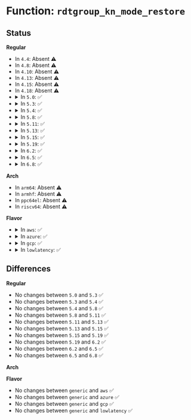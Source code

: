 # Function: <code>rdtgroup_kn_mode_restore</code>

## Status
<b>Regular</b>
<ul>
<li>
In <code>4.4</code>: Absent ⚠️
</li>
<li>
In <code>4.8</code>: Absent ⚠️
</li>
<li>
In <code>4.10</code>: Absent ⚠️
</li>
<li>
In <code>4.13</code>: Absent ⚠️
</li>
<li>
In <code>4.15</code>: Absent ⚠️
</li>
<li>
In <code>4.18</code>: Absent ⚠️
</li>
<li>
<details>
<summary>In <code>5.0</code>: ✅</summary>

```c
int rdtgroup_kn_mode_restore(struct rdtgroup *r, const char *name, umode_t mask);
```

**Collision:** Unique Global

**Inline:** No

**Transformation:** False

**Instances:**

```
In arch/x86/kernel/cpu/resctrl/rdtgroup.c (ffffffff810582f0)
Location: arch/x86/kernel/cpu/resctrl/rdtgroup.c:1571
Inline: False
Direct callers:
  - arch/x86/kernel/cpu/resctrl/pseudo_lock.c:rdtgroup_pseudo_lock_create
  - arch/x86/kernel/cpu/resctrl/pseudo_lock.c:rdtgroup_pseudo_lock_create
  - arch/x86/kernel/cpu/resctrl/pseudo_lock.c:rdtgroup_locksetup_enter
  - arch/x86/kernel/cpu/resctrl/pseudo_lock.c:rdtgroup_locksetup_enter
  - arch/x86/kernel/cpu/resctrl/pseudo_lock.c:rdtgroup_locksetup_enter
```
**Symbols:**

```
ffffffff810582f0-ffffffff81058417: rdtgroup_kn_mode_restore (STB_GLOBAL)
```
</details>
</li>
<li>
<details>
<summary>In <code>5.3</code>: ✅</summary>

```c
int rdtgroup_kn_mode_restore(struct rdtgroup *r, const char *name, umode_t mask);
```

**Collision:** Unique Global

**Inline:** No

**Transformation:** False

**Instances:**

```
In arch/x86/kernel/cpu/resctrl/rdtgroup.c (ffffffff8105b880)
Location: arch/x86/kernel/cpu/resctrl/rdtgroup.c:1569
Inline: False
Direct callers:
  - arch/x86/kernel/cpu/resctrl/pseudo_lock.c:rdtgroup_pseudo_lock_create
  - arch/x86/kernel/cpu/resctrl/pseudo_lock.c:rdtgroup_pseudo_lock_create
  - arch/x86/kernel/cpu/resctrl/pseudo_lock.c:rdtgroup_locksetup_enter
  - arch/x86/kernel/cpu/resctrl/pseudo_lock.c:rdtgroup_locksetup_enter
  - arch/x86/kernel/cpu/resctrl/pseudo_lock.c:rdtgroup_locksetup_enter
```
**Symbols:**

```
ffffffff8105b880-ffffffff8105b99d: rdtgroup_kn_mode_restore (STB_GLOBAL)
```
</details>
</li>
<li>
<details>
<summary>In <code>5.4</code>: ✅</summary>

```c
int rdtgroup_kn_mode_restore(struct rdtgroup *r, const char *name, umode_t mask);
```

**Collision:** Unique Global

**Inline:** No

**Transformation:** False

**Instances:**

```
In arch/x86/kernel/cpu/resctrl/rdtgroup.c (ffffffff8105c190)
Location: arch/x86/kernel/cpu/resctrl/rdtgroup.c:1567
Inline: False
Direct callers:
  - arch/x86/kernel/cpu/resctrl/pseudo_lock.c:rdtgroup_pseudo_lock_create
  - arch/x86/kernel/cpu/resctrl/pseudo_lock.c:rdtgroup_pseudo_lock_create
  - arch/x86/kernel/cpu/resctrl/pseudo_lock.c:rdtgroup_locksetup_enter
  - arch/x86/kernel/cpu/resctrl/pseudo_lock.c:rdtgroup_locksetup_enter
  - arch/x86/kernel/cpu/resctrl/pseudo_lock.c:rdtgroup_locksetup_enter
```
**Symbols:**

```
ffffffff8105c190-ffffffff8105c2ad: rdtgroup_kn_mode_restore (STB_GLOBAL)
```
</details>
</li>
<li>
<details>
<summary>In <code>5.8</code>: ✅</summary>

```c
int rdtgroup_kn_mode_restore(struct rdtgroup *r, const char *name, umode_t mask);
```

**Collision:** Unique Global

**Inline:** No

**Transformation:** False

**Instances:**

```
In arch/x86/kernel/cpu/resctrl/rdtgroup.c (ffffffff81062220)
Location: arch/x86/kernel/cpu/resctrl/rdtgroup.c:1658
Inline: False
Direct callers:
  - arch/x86/kernel/cpu/resctrl/pseudo_lock.c:rdtgroup_pseudo_lock_create
  - arch/x86/kernel/cpu/resctrl/pseudo_lock.c:rdtgroup_pseudo_lock_create
  - arch/x86/kernel/cpu/resctrl/pseudo_lock.c:rdtgroup_locksetup_exit
  - arch/x86/kernel/cpu/resctrl/pseudo_lock.c:rdtgroup_locksetup_enter
  - arch/x86/kernel/cpu/resctrl/pseudo_lock.c:rdtgroup_locksetup_user_restrict
  - arch/x86/kernel/cpu/resctrl/pseudo_lock.c:rdtgroup_locksetup_user_restrict
  - arch/x86/kernel/cpu/resctrl/pseudo_lock.c:rdtgroup_locksetup_user_restrict
```
**Symbols:**

```
ffffffff81062220-ffffffff8106233d: rdtgroup_kn_mode_restore (STB_GLOBAL)
```
</details>
</li>
<li>
<details>
<summary>In <code>5.11</code>: ✅</summary>

```c
int rdtgroup_kn_mode_restore(struct rdtgroup *r, const char *name, umode_t mask);
```

**Collision:** Unique Global

**Inline:** No

**Transformation:** False

**Instances:**

```
In arch/x86/kernel/cpu/resctrl/rdtgroup.c (ffffffff81060770)
Location: arch/x86/kernel/cpu/resctrl/rdtgroup.c:1718
Inline: False
Direct callers:
  - arch/x86/kernel/cpu/resctrl/pseudo_lock.c:rdtgroup_pseudo_lock_create
  - arch/x86/kernel/cpu/resctrl/pseudo_lock.c:rdtgroup_pseudo_lock_create
  - arch/x86/kernel/cpu/resctrl/pseudo_lock.c:rdtgroup_locksetup_exit
  - arch/x86/kernel/cpu/resctrl/pseudo_lock.c:rdtgroup_locksetup_enter
  - arch/x86/kernel/cpu/resctrl/pseudo_lock.c:rdtgroup_locksetup_user_restrict
  - arch/x86/kernel/cpu/resctrl/pseudo_lock.c:rdtgroup_locksetup_user_restrict
  - arch/x86/kernel/cpu/resctrl/pseudo_lock.c:rdtgroup_locksetup_user_restrict
```
**Symbols:**

```
ffffffff81060770-ffffffff8106088e: rdtgroup_kn_mode_restore (STB_GLOBAL)
```
</details>
</li>
<li>
<details>
<summary>In <code>5.13</code>: ✅</summary>

```c
int rdtgroup_kn_mode_restore(struct rdtgroup *r, const char *name, umode_t mask);
```

**Collision:** Unique Global

**Inline:** No

**Transformation:** False

**Instances:**

```
In arch/x86/kernel/cpu/resctrl/rdtgroup.c (ffffffff81060880)
Location: arch/x86/kernel/cpu/resctrl/rdtgroup.c:1718
Inline: False
Direct callers:
  - arch/x86/kernel/cpu/resctrl/pseudo_lock.c:rdtgroup_pseudo_lock_create
  - arch/x86/kernel/cpu/resctrl/pseudo_lock.c:rdtgroup_pseudo_lock_create
  - arch/x86/kernel/cpu/resctrl/pseudo_lock.c:rdtgroup_locksetup_exit
  - arch/x86/kernel/cpu/resctrl/pseudo_lock.c:rdtgroup_locksetup_enter
  - arch/x86/kernel/cpu/resctrl/pseudo_lock.c:rdtgroup_locksetup_enter
  - arch/x86/kernel/cpu/resctrl/pseudo_lock.c:rdtgroup_locksetup_enter
  - arch/x86/kernel/cpu/resctrl/pseudo_lock.c:rdtgroup_locksetup_enter
```
**Symbols:**

```
ffffffff81060880-ffffffff8106099e: rdtgroup_kn_mode_restore (STB_GLOBAL)
```
</details>
</li>
<li>
<details>
<summary>In <code>5.15</code>: ✅</summary>

```c
int rdtgroup_kn_mode_restore(struct rdtgroup *r, const char *name, umode_t mask);
```

**Collision:** Unique Global

**Inline:** No

**Transformation:** False

**Instances:**

```
In arch/x86/kernel/cpu/resctrl/rdtgroup.c (ffffffff81069a90)
Location: arch/x86/kernel/cpu/resctrl/rdtgroup.c:1678
Inline: False
Direct callers:
  - arch/x86/kernel/cpu/resctrl/pseudo_lock.c:rdtgroup_pseudo_lock_create
  - arch/x86/kernel/cpu/resctrl/pseudo_lock.c:rdtgroup_pseudo_lock_create
  - arch/x86/kernel/cpu/resctrl/pseudo_lock.c:rdtgroup_locksetup_exit
  - arch/x86/kernel/cpu/resctrl/pseudo_lock.c:rdtgroup_locksetup_enter
  - arch/x86/kernel/cpu/resctrl/pseudo_lock.c:rdtgroup_locksetup_enter
  - arch/x86/kernel/cpu/resctrl/pseudo_lock.c:rdtgroup_locksetup_enter
  - arch/x86/kernel/cpu/resctrl/pseudo_lock.c:rdtgroup_locksetup_enter
```
**Symbols:**

```
ffffffff81069a90-ffffffff81069bae: rdtgroup_kn_mode_restore (STB_GLOBAL)
```
</details>
</li>
<li>
<details>
<summary>In <code>5.19</code>: ✅</summary>

```c
int rdtgroup_kn_mode_restore(struct rdtgroup *r, const char *name, umode_t mask);
```

**Collision:** Unique Global

**Inline:** No

**Transformation:** False

**Instances:**

```
In arch/x86/kernel/cpu/resctrl/rdtgroup.c (ffffffff81076d90)
Location: arch/x86/kernel/cpu/resctrl/rdtgroup.c:1678
Inline: False
Direct callers:
  - arch/x86/kernel/cpu/resctrl/pseudo_lock.c:rdtgroup_pseudo_lock_create
  - arch/x86/kernel/cpu/resctrl/pseudo_lock.c:rdtgroup_pseudo_lock_create
  - arch/x86/kernel/cpu/resctrl/pseudo_lock.c:rdtgroup_locksetup_exit
  - arch/x86/kernel/cpu/resctrl/pseudo_lock.c:rdtgroup_locksetup_enter
  - arch/x86/kernel/cpu/resctrl/pseudo_lock.c:rdtgroup_locksetup_enter
  - arch/x86/kernel/cpu/resctrl/pseudo_lock.c:rdtgroup_locksetup_enter
  - arch/x86/kernel/cpu/resctrl/pseudo_lock.c:rdtgroup_locksetup_enter
```
**Symbols:**

```
ffffffff81076d90-ffffffff81076ec3: rdtgroup_kn_mode_restore (STB_GLOBAL)
```
</details>
</li>
<li>
<details>
<summary>In <code>6.2</code>: ✅</summary>

```c
int rdtgroup_kn_mode_restore(struct rdtgroup *r, const char *name, umode_t mask);
```

**Collision:** Unique Global

**Inline:** No

**Transformation:** False

**Instances:**

```
In arch/x86/kernel/cpu/resctrl/rdtgroup.c (ffffffff810878c0)
Location: arch/x86/kernel/cpu/resctrl/rdtgroup.c:1683
Inline: False
Direct callers:
  - arch/x86/kernel/cpu/resctrl/pseudo_lock.c:rdtgroup_pseudo_lock_create
  - arch/x86/kernel/cpu/resctrl/pseudo_lock.c:rdtgroup_pseudo_lock_create
  - arch/x86/kernel/cpu/resctrl/pseudo_lock.c:rdtgroup_locksetup_exit
  - arch/x86/kernel/cpu/resctrl/pseudo_lock.c:rdtgroup_locksetup_enter
  - arch/x86/kernel/cpu/resctrl/pseudo_lock.c:rdtgroup_locksetup_enter
  - arch/x86/kernel/cpu/resctrl/pseudo_lock.c:rdtgroup_locksetup_enter
  - arch/x86/kernel/cpu/resctrl/pseudo_lock.c:rdtgroup_locksetup_enter
```
**Symbols:**

```
ffffffff810878c0-ffffffff810879f3: rdtgroup_kn_mode_restore (STB_GLOBAL)
```
</details>
</li>
<li>
<details>
<summary>In <code>6.5</code>: ✅</summary>

```c
int rdtgroup_kn_mode_restore(struct rdtgroup *r, const char *name, umode_t mask);
```

**Collision:** Unique Global

**Inline:** No

**Transformation:** False

**Instances:**

```
In arch/x86/kernel/cpu/resctrl/rdtgroup.c (ffffffff8108a820)
Location: arch/x86/kernel/cpu/resctrl/rdtgroup.c:1964
Inline: False
Direct callers:
  - arch/x86/kernel/cpu/resctrl/pseudo_lock.c:rdtgroup_pseudo_lock_create
  - arch/x86/kernel/cpu/resctrl/pseudo_lock.c:rdtgroup_pseudo_lock_create
  - arch/x86/kernel/cpu/resctrl/pseudo_lock.c:rdtgroup_locksetup_exit
  - arch/x86/kernel/cpu/resctrl/pseudo_lock.c:rdtgroup_locksetup_enter
  - arch/x86/kernel/cpu/resctrl/pseudo_lock.c:rdtgroup_locksetup_enter
  - arch/x86/kernel/cpu/resctrl/pseudo_lock.c:rdtgroup_locksetup_enter
  - arch/x86/kernel/cpu/resctrl/pseudo_lock.c:rdtgroup_locksetup_enter
```
**Symbols:**

```
ffffffff8108a820-ffffffff8108a951: rdtgroup_kn_mode_restore (STB_GLOBAL)
```
</details>
</li>
<li>
<details>
<summary>In <code>6.8</code>: ✅</summary>

```c
int rdtgroup_kn_mode_restore(struct rdtgroup *r, const char *name, umode_t mask);
```

**Collision:** Unique Global

**Inline:** No

**Transformation:** False

**Instances:**

```
In arch/x86/kernel/cpu/resctrl/rdtgroup.c (ffffffff81091940)
Location: arch/x86/kernel/cpu/resctrl/rdtgroup.c:2055
Inline: False
Direct callers:
  - arch/x86/kernel/cpu/resctrl/pseudo_lock.c:rdtgroup_pseudo_lock_create
  - arch/x86/kernel/cpu/resctrl/pseudo_lock.c:rdtgroup_pseudo_lock_create
  - arch/x86/kernel/cpu/resctrl/pseudo_lock.c:rdtgroup_locksetup_exit
  - arch/x86/kernel/cpu/resctrl/pseudo_lock.c:rdtgroup_locksetup_enter
  - arch/x86/kernel/cpu/resctrl/pseudo_lock.c:rdtgroup_locksetup_enter
  - arch/x86/kernel/cpu/resctrl/pseudo_lock.c:rdtgroup_locksetup_enter
  - arch/x86/kernel/cpu/resctrl/pseudo_lock.c:rdtgroup_locksetup_enter
```
**Symbols:**

```
ffffffff81091940-ffffffff81091a71: rdtgroup_kn_mode_restore (STB_GLOBAL)
```
</details>
</li>
</ul>
<b>Arch</b>
<ul>
<li>
In <code>arm64</code>: Absent ⚠️
</li>
<li>
In <code>armhf</code>: Absent ⚠️
</li>
<li>
In <code>ppc64el</code>: Absent ⚠️
</li>
<li>
In <code>riscv64</code>: Absent ⚠️
</li>
</ul>
<b>Flavor</b>
<ul>
<li>
<details>
<summary>In <code>aws</code>: ✅</summary>

```c
int rdtgroup_kn_mode_restore(struct rdtgroup *r, const char *name, umode_t mask);
```

**Collision:** Unique Global

**Inline:** No

**Transformation:** False

**Instances:**

```
In arch/x86/kernel/cpu/resctrl/rdtgroup.c (ffffffff8105bd10)
Location: arch/x86/kernel/cpu/resctrl/rdtgroup.c:1567
Inline: False
Direct callers:
  - arch/x86/kernel/cpu/resctrl/pseudo_lock.c:rdtgroup_pseudo_lock_create
  - arch/x86/kernel/cpu/resctrl/pseudo_lock.c:rdtgroup_pseudo_lock_create
  - arch/x86/kernel/cpu/resctrl/pseudo_lock.c:rdtgroup_locksetup_enter
  - arch/x86/kernel/cpu/resctrl/pseudo_lock.c:rdtgroup_locksetup_enter
  - arch/x86/kernel/cpu/resctrl/pseudo_lock.c:rdtgroup_locksetup_enter
```
**Symbols:**

```
ffffffff8105bd10-ffffffff8105be2d: rdtgroup_kn_mode_restore (STB_GLOBAL)
```
</details>
</li>
<li>
<details>
<summary>In <code>azure</code>: ✅</summary>

```c
int rdtgroup_kn_mode_restore(struct rdtgroup *r, const char *name, umode_t mask);
```

**Collision:** Unique Global

**Inline:** No

**Transformation:** False

**Instances:**

```
In arch/x86/kernel/cpu/resctrl/rdtgroup.c (ffffffff8104bee0)
Location: arch/x86/kernel/cpu/resctrl/rdtgroup.c:1567
Inline: False
Direct callers:
  - arch/x86/kernel/cpu/resctrl/pseudo_lock.c:rdtgroup_pseudo_lock_create
  - arch/x86/kernel/cpu/resctrl/pseudo_lock.c:rdtgroup_pseudo_lock_create
  - arch/x86/kernel/cpu/resctrl/pseudo_lock.c:rdtgroup_locksetup_enter
  - arch/x86/kernel/cpu/resctrl/pseudo_lock.c:rdtgroup_locksetup_enter
  - arch/x86/kernel/cpu/resctrl/pseudo_lock.c:rdtgroup_locksetup_enter
```
**Symbols:**

```
ffffffff8104bee0-ffffffff8104bffd: rdtgroup_kn_mode_restore (STB_GLOBAL)
```
</details>
</li>
<li>
<details>
<summary>In <code>gcp</code>: ✅</summary>

```c
int rdtgroup_kn_mode_restore(struct rdtgroup *r, const char *name, umode_t mask);
```

**Collision:** Unique Global

**Inline:** No

**Transformation:** False

**Instances:**

```
In arch/x86/kernel/cpu/resctrl/rdtgroup.c (ffffffff8105c140)
Location: arch/x86/kernel/cpu/resctrl/rdtgroup.c:1567
Inline: False
Direct callers:
  - arch/x86/kernel/cpu/resctrl/pseudo_lock.c:rdtgroup_pseudo_lock_create
  - arch/x86/kernel/cpu/resctrl/pseudo_lock.c:rdtgroup_pseudo_lock_create
  - arch/x86/kernel/cpu/resctrl/pseudo_lock.c:rdtgroup_locksetup_enter
  - arch/x86/kernel/cpu/resctrl/pseudo_lock.c:rdtgroup_locksetup_enter
  - arch/x86/kernel/cpu/resctrl/pseudo_lock.c:rdtgroup_locksetup_enter
```
**Symbols:**

```
ffffffff8105c140-ffffffff8105c25d: rdtgroup_kn_mode_restore (STB_GLOBAL)
```
</details>
</li>
<li>
<details>
<summary>In <code>lowlatency</code>: ✅</summary>

```c
int rdtgroup_kn_mode_restore(struct rdtgroup *r, const char *name, umode_t mask);
```

**Collision:** Unique Global

**Inline:** No

**Transformation:** False

**Instances:**

```
In arch/x86/kernel/cpu/resctrl/rdtgroup.c (ffffffff8105d650)
Location: arch/x86/kernel/cpu/resctrl/rdtgroup.c:1567
Inline: False
Direct callers:
  - arch/x86/kernel/cpu/resctrl/pseudo_lock.c:rdtgroup_pseudo_lock_create
  - arch/x86/kernel/cpu/resctrl/pseudo_lock.c:rdtgroup_pseudo_lock_create
  - arch/x86/kernel/cpu/resctrl/pseudo_lock.c:rdtgroup_locksetup_enter
  - arch/x86/kernel/cpu/resctrl/pseudo_lock.c:rdtgroup_locksetup_enter
  - arch/x86/kernel/cpu/resctrl/pseudo_lock.c:rdtgroup_locksetup_enter
```
**Symbols:**

```
ffffffff8105d650-ffffffff8105d76d: rdtgroup_kn_mode_restore (STB_GLOBAL)
```
</details>
</li>
</ul>

## Differences
<b>Regular</b>
<ul>
<li>
No changes between <code>5.0</code> and <code>5.3</code> ✅
</li>
<li>
No changes between <code>5.3</code> and <code>5.4</code> ✅
</li>
<li>
No changes between <code>5.4</code> and <code>5.8</code> ✅
</li>
<li>
No changes between <code>5.8</code> and <code>5.11</code> ✅
</li>
<li>
No changes between <code>5.11</code> and <code>5.13</code> ✅
</li>
<li>
No changes between <code>5.13</code> and <code>5.15</code> ✅
</li>
<li>
No changes between <code>5.15</code> and <code>5.19</code> ✅
</li>
<li>
No changes between <code>5.19</code> and <code>6.2</code> ✅
</li>
<li>
No changes between <code>6.2</code> and <code>6.5</code> ✅
</li>
<li>
No changes between <code>6.5</code> and <code>6.8</code> ✅
</li>
</ul>
<b>Arch</b>
<ul>
</ul>
<b>Flavor</b>
<ul>
<li>
No changes between <code>generic</code> and <code>aws</code> ✅
</li>
<li>
No changes between <code>generic</code> and <code>azure</code> ✅
</li>
<li>
No changes between <code>generic</code> and <code>gcp</code> ✅
</li>
<li>
No changes between <code>generic</code> and <code>lowlatency</code> ✅
</li>
</ul>

